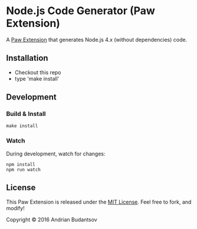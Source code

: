 # Node.js Code Generator (Paw Extension)

A [Paw Extension](http://luckymarmot.com/paw/extensions/) that generates Node.js 4.x (without dependencies) code.

## Installation

- Checkout this repo
- type 'make install' 


## Development

### Build & Install

```shell
make install
```

### Watch

During development, watch for changes:

```shell
npm install 
npm run watch
```

## License

This Paw Extension is released under the [MIT License](LICENSE). Feel free to fork, and modify!

Copyright © 2016 Andrian Budantsov 
